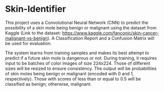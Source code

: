 # Skin-Identifier

This project uses a Convolutional Neural Network (CNN) to predict the possibility of a skin mole being benign or malignant using the dataset from Kaggle (Link to the dataset: https://www.kaggle.com/fanconic/skin-cancer-malignant-vs-benign). A Classification Report and a Confusion Matrix will be used for evaluation.

The system learns from training samples and makes its best attempt to predict if a future skin mole is dangerous or not. During training, it requires input to be batches of color images of size 224x224. Those of different sizes will be resized to ensure consistency. The output will be probabilities of skin moles being benign or malignant (encoded with 0 and 1, respectively). Those with scores of less than or equal to 0.5 will be classified as benign; otherwise, malignant.

